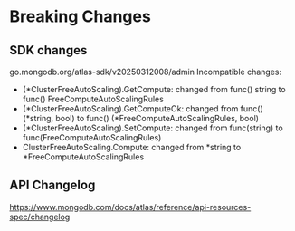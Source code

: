 # Breaking Changes

## SDK changes

go.mongodb.org/atlas-sdk/v20250312008/admin
Incompatible changes:

- (\*ClusterFreeAutoScaling).GetCompute: changed from func() string to func() FreeComputeAutoScalingRules
- (*ClusterFreeAutoScaling).GetComputeOk: changed from func() (*string, bool) to func() (\*FreeComputeAutoScalingRules, bool)
- (\*ClusterFreeAutoScaling).SetCompute: changed from func(string) to func(FreeComputeAutoScalingRules)
- ClusterFreeAutoScaling.Compute: changed from *string to *FreeComputeAutoScalingRules

## API Changelog

https://www.mongodb.com/docs/atlas/reference/api-resources-spec/changelog
